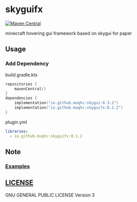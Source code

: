 # skyguifx

[![Maven Central](https://img.shields.io/maven-central/v/io.github.muqhc/skyguifx.svg?label=Maven%20Central)](https://search.maven.org/search?q=g:%22io.github.muqhc%22%20AND%20a:%22skyguifx%22)


minecraft hovering gui framework based on skygui for paper

## Usage

### Add Dependency

build.gradle.kts

```kotlin
repositories {
    mavenCentral()
}
dependencies {
    implementation("io.github.muqhc:skygui:0.3.2")
    implementation("io.github.muqhc:skyguifx:0.1.2")
}
```

plugin.yml

```yaml
libraries:
  - io.github.muqhc:skyguifx:0.1.2
```


## Note

### [Examples](skyguifx-debug)


## [LICENSE](LICENSE.md)

GNU GENERAL PUBLIC LICENSE Version 3

